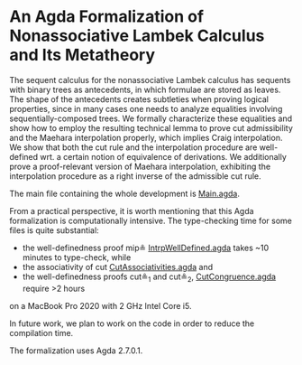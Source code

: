 # An Agda Formalization of Nonassociative Lambek Calculus and Its Metatheory

The sequent calculus for the nonassociative Lambek calculus  has sequents with binary trees as antecedents, in which formulae are stored as leaves. The shape of the antecedents creates subtleties when proving logical properties, since in many cases one needs to analyze equalities involving sequentially-composed trees. We formally characterize these equalities and show how to employ the resulting technical lemma to prove cut admissibility and the Maehara interpolation properly, which implies Craig interpolation. We show that both the cut rule and the interpolation procedure are well-defined wrt. a certain notion of equivalence of derivations. We additionally prove a proof-relevant version of Maehara interpolation, exhibiting the interpolation procedure as a right inverse of the admissible cut rule.

The main file containing the whole development is [Main.agda](https://github.com/cswphilo/nonassociative-Lambek/blob/main/code/Main.agda).

From a practical perspective, it is worth mentioning that this Agda formalization is computationally intensive. The type-checking time for some files is quite substantial: 

- the well-definedness proof $\mathsf{mip{\circeq}}$ [IntrpWellDefined.agda](https://github.com/cswphilo/nonassociative-Lambek/blob/main/code/IntrpWellDefined.agda) takes ~10 minutes to type-check, while 
- the associativity of $\mathsf{cut}$ [CutAssociativities.agda](https://github.com/cswphilo/nonassociative-Lambek/blob/main/code/CutAssociativities.agda) and 
- the well-definedness proofs $\mathsf{cut}{\circeq}_1$ and $\mathsf{cut}{\circeq}_2$, [CutCongruence.agda](\href{https://github.com/cswphilo/nonassociative-Lambek/blob/main/code/CutCongruence.agda) require >2 hours 

on a MacBook Pro 2020 with 2 GHz Intel Core i5.

In future work, we plan to work on the code in order to reduce the compilation time.

The formalization uses Agda 2.7.0.1. 
